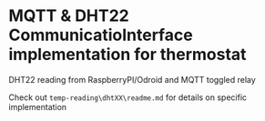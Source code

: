 # MQTT & DHT22 CommunicatioInterface implementation for thermostat
DHT22 reading from RaspberryPI/Odroid and MQTT toggled relay

Check out `temp-reading\dhtXX\readme.md` for details on specific implementation